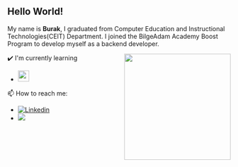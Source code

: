 ## Hello World!






My name is **Burak**, I graduated from Computer Education and Instructional Technologies(CEIT) Department. I joined the BilgeAdam Academy Boost Program to develop myself as a backend developer.

<img align= "right" width= "240" src= "https://pa1.narvii.com/6580/8098c6e9207376889eeb0532d9f5a0723c4d73f5_hq.gif"/>

✔️ I'm currently learning

- <img height="25" src="https://pbs.twimg.com/profile_images/1278344911847223297/k1ginRMI_400x400.jpg">


📫 How to reach me: 
- [![Linkedin](https://img.shields.io/badge/-LinkedIn-blue?style=flat&logo=Linkedin&logoColor=white)](https://www.linkedin.com/in/leandra-silva-831b891ab/)
- [<img src="https://img.shields.io/github/followers/burakyuz1?style=social"/>](https://github.com/LeandraOS) 



